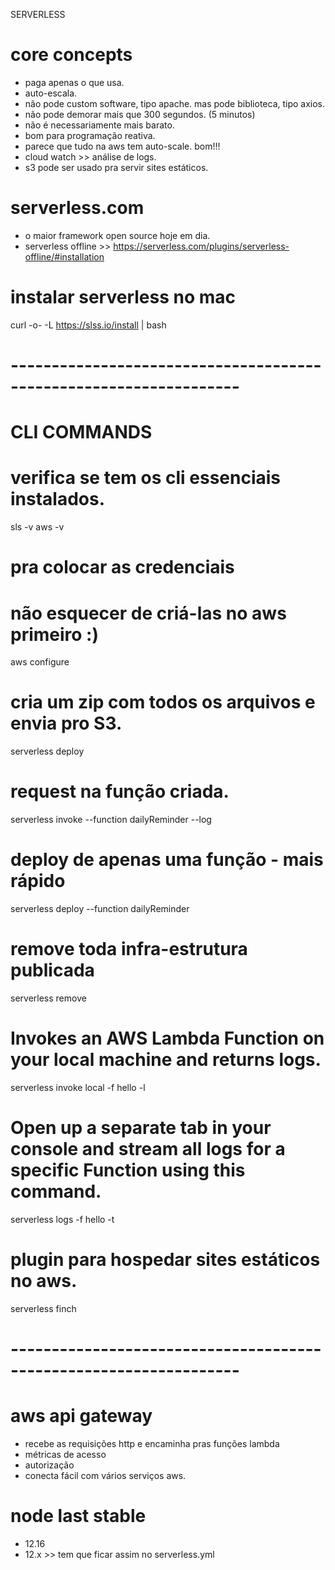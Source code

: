 SERVERLESS

# core concepts
- paga apenas o que usa.
- auto-escala.
- não pode custom software, tipo apache. mas pode biblioteca, tipo axios.
- não pode demorar mais que 300 segundos.  (5 minutos)
- não é necessariamente mais barato.
- bom para programação reativa.
- parece que tudo na aws tem auto-scale. bom!!!
- cloud watch >> análise de logs.
- s3 pode ser usado pra servir sites estáticos.

# serverless.com
- o maior framework open source hoje em dia.
- serverless offline >> https://serverless.com/plugins/serverless-offline/#installation

# instalar serverless no mac
curl -o- -L https://slss.io/install | bash





# ------------------------------------------------------------------
# CLI COMMANDS

# verifica se tem os cli essenciais instalados.
sls -v
aws -v

# pra colocar as credenciais
# não esquecer de criá-las no aws primeiro :)
aws configure

# cria um zip com todos os arquivos e envia pro S3.
serverless deploy

# request na função criada.
serverless invoke --function dailyReminder --log

# deploy de apenas uma função - mais rápido
serverless deploy --function dailyReminder

# remove toda infra-estrutura publicada
serverless remove

# Invokes an AWS Lambda Function on your local machine and returns logs.
serverless invoke local -f hello -l

# Open up a separate tab in your console and stream all logs for a specific Function using this command.
serverless logs -f hello -t

# plugin para hospedar sites estáticos no aws.
serverless finch


# ------------------------------------------------------------------

# aws api gateway
- recebe as requisições http e encaminha pras funções lambda
- métricas de acesso
- autorização
- conecta fácil com vários serviços aws.




# node last stable
- 12.16 
- 12.x >> tem que ficar assim no serverless.yml


